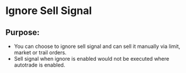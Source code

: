 # Ignore Sell Signal

## Purpose:

- You can choose to ignore sell signal and can sell it manually via limit, market or trail orders.
- Sell signal when ignore is enabled would not be executed where autotrade is enabled.
